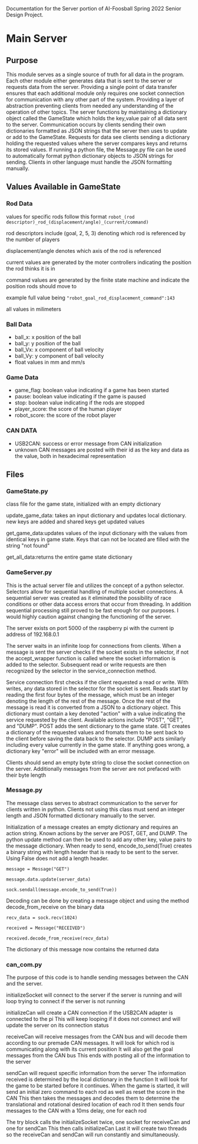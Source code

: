 Documentation for the Server portion of AI-Foosball Spring 2022 Senior Design Project.

# Main Server

## Purpose
This module serves as a single source of truth for all data in the program. Each other module either generates data that is sent 
to the server or requests data from the server. Providing a single point of data transfer ensures that each additional module only
requires one socket connection for communication with any other part of the system. Providing a layer of abstraction preventing clients
from needed any understanding of the operation of other topics. The server functions by maintaining a dictionary object called the 
GameState which holds the key,value pair of all data sent to the server. Communication occurs by clients sending their own dictionaries 
formatted as JSON strings that the server then uses to update or add to the GameState. Requests for data see clients sending a dictionary
holding the requested values where the server compares keys and returns its stored values. If running a python file, the Message.py file 
can be used to automatically format python dictionary objects to JSON strings for sending. Clients in other language must handle the 
JSON formatting manually. 

## Values Available in GameState
### Rod Data
values for specific rods follow this format `robot_(rod descriptor)_rod_(displacement/angle)_(current/command)`

rod descriptors include (goal, 2, 5, 3) denoting which rod is referenced by the number of players

displacement/angle denotes which axis of the rod is referenced

current values are generated by the moter controllers indicating the position the rod thinks it is in

command values are generated by the finite state machine and indicate the position rods should move to

example full value being `"robot_goal_rod_displacement_command":143`

all values in milimeters

### Ball Data
- ball_x: x position of the ball
- ball_y: y position of the ball
- ball_Vx: x component of ball velocity
- ball_Vy: y component of ball velocity
- float values in mm and mm/s

### Game Data
- game_flag: boolean value indicating if a game has been started
- pause: boolean value indicating if the game is paused
- stop: boolean value indicating if the rods are stopped
- player_score: the score of the human player
- robot_score: the score of the robot player

### CAN DATA
- USB2CAN: success or error message from CAN initialization
- unknown CAN messages are posted with their id as the key and data as the value, both in hexadecimal representation

## Files
### GameState.py
class file for the game state, initialized with an empty dictionary 

update_game_data: takes an input dictionary and updates local dictionary. new keys are added and shared keys get updated values

get_game_data:updates values of the input dictionary with the values from identical keys in game state. Keys that can not be 
located are filled with the string "not found"

get_all_data:returns the entire game state dictionary

### GameServer.py
This is the actual server file and utilizes the concept of a python selector. Selectors allow for sequential handling of 
multiple socket connections. A sequential server was created as it eliminated the possibility of race conditions or other
data access errors that occur from threading. In addition sequential processing still proved to be fast enough for our 
purposes. I would highly caution against changing the functioning of the server.

The server exists on port 5000 of the raspberry pi with the current ip address of 192.168.0.1

The server waits in an infinite loop for connections from clients. When a message is sent the server checks if the socket exists
in the selector, if not the accept_wrapper function is called where the socket information is added to the selector.
Subsequent read or write requests are then recognized by the selector in the service_connection method.

Service connection first checks if the client requested a read or write. With writes, any data stored in the selector for the
socket is sent. Reads start by reading the first four bytes of the message, which must be an integer denoting the length of the 
rest of the message. Once the rest of the message is read it is converted from a JSON to a dictionary object. This dictionary
must contain a key denoted "action" with a value indicating the service requested by the client. Available actions include "POST",
"GET", and "DUMP". POST adds the sent dictionary to the game state. GET creates a dictionary of the requested values and fromats
them to be sent back to the client before saving the data back to the selector. DUMP acts similarly including every value 
currently in the game state. If anything goes wrong, a dictionary key "error" will be included with an error message. 

Clients should send an empty byte string to close the socket connection on the server. Additionally messages from the server 
are not prefaced with their byte length

### Message.py
The message class serves to abstract communication to the server for clients written in python. Clients not using this 
class must send an integer length and JSON formatted dictionary manually to the server. 

Initialization of a message creates an empty dictionary and requires an action string. Known actions by the server are POST, 
GET, and DUMP. The python update method can then be used to add any other key, value pairs to the message dictionary. When ready
to send, encode_to_send(True) creates a binary string with length header that is ready to be sent to the server. Using False 
does not add a length header. 

`message = Message("GET")`

`message.data.update(server_data)`

`sock.sendall(message.encode_to_send(True))`

Decoding can be done by creating a message object and using the method decode_from_receive on the binary data

`recv_data = sock.recv(1024)`

`received = Message("RECEIVED")`

`received.decode_from_receive(recv_data)`

The dictionary of this message now contains the returned data

### can_com.py
The purpose of this code is to handle sending messages between the CAN and the server.

initializeSocket will connect to the server if the server is running and will loop trying to connect if the server is not running 

initializeCan will create a CAN connection if the USB2CAN adapter is connected to the pi
This will keep looping if it does not connect and will update the server on its connection status

receiveCan will receive messages from the CAN bus and will decode them according to our premade CAN messages.
It will look for which rod is communicating along with its current position
It will also get the goal messages from the CAN bus
This ends with posting all of the information to the server

sendCan will request specific information from the server
The information received is determined by the local dictionary in the function
It will look for the game to be started before it continues.
When the game is started, it will send an initial zero command to each rod as well as reset the score in the CAN
This then takes the messages and decodes them to determine the translational and rotational desired location of each rod
It then sends four messages to the CAN with a 10ms delay, one for each rod

The try block calls the initializeSocket twice, one socket for receiveCan and one for sendCan
This then calls initializeCan 
Last it will create two threads so the receiveCan and sendCan will run constantly and simultaneously. 

